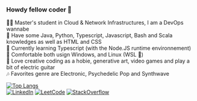 ### Howdy fellow coder 🤠

👨‍🎓 Master's student in Cloud & Network Infrastructures, I am a DevOps wannabe  
💾 Have some Java, Python, Typescript, Javascript, Bash and Scala knowledges as well as HTML and CSS  
🧠 Currently learning Typescript (with the Node.JS runtime environnement)  
🐧 Comfortable both usign Windows, and Linux (WSL 🤍)  
🎸 Love creative coding as a hobie, generative art, video games and play a bit of electric guitar  
🎶 Favorites genre are Electronic, Psychedelic Pop and Synthwave  
  
[![Top Langs](https://github-readme-stats.vercel.app/api/top-langs/?username=Pwirby&layout=compact)](https://github.com/anuraghazra/github-readme-stats)<br/>
[![LinkedIn](https://img.shields.io/badge/LinkedIn-0077B5?style=flat&logo=linkedin&logoColor=white)](https://www.linkedin.com/in/clyde-jannel-b98a12167/)
[![LeetCode](https://img.shields.io/badge/-LeetCode-FFA116?style=flat&logo=LeetCode&logoColor=black)](https://leetcode.com/pwirby/)
[![StackOverflow](https://img.shields.io/badge/Stack_Overflow-FE7A16?style=flat&logo=stack-overflow&logoColor=white)](https://stackoverflow.com/users/21034757/clyde)
